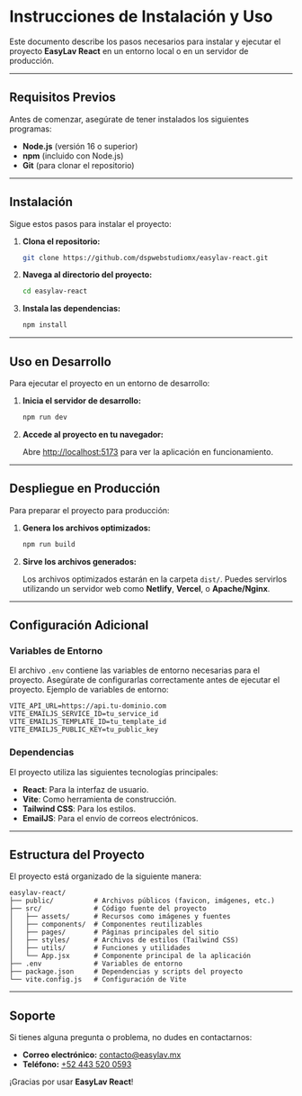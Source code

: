 # Instrucciones de Instalación y Uso

Este documento describe los pasos necesarios para instalar y ejecutar el proyecto **EasyLav React** en un entorno local o en un servidor de producción.

---

## Requisitos Previos

Antes de comenzar, asegúrate de tener instalados los siguientes programas:

- **Node.js** (versión 16 o superior)
- **npm** (incluido con Node.js)
- **Git** (para clonar el repositorio)

---

## Instalación

Sigue estos pasos para instalar el proyecto:

1. **Clona el repositorio:**

   ```sh
   git clone https://github.com/dspwebstudiomx/easylav-react.git
   ```

2. **Navega al directorio del proyecto:**

   ```sh
   cd easylav-react
   ```

3. **Instala las dependencias:**

   ```sh
   npm install
   ```

---

## Uso en Desarrollo

Para ejecutar el proyecto en un entorno de desarrollo:

1. **Inicia el servidor de desarrollo:**

   ```sh
   npm run dev
   ```

2. **Accede al proyecto en tu navegador:**

   Abre [http://localhost:5173](http://localhost:5173) para ver la aplicación en funcionamiento.

---

## Despliegue en Producción

Para preparar el proyecto para producción:

1. **Genera los archivos optimizados:**

   ```sh
   npm run build
   ```

2. **Sirve los archivos generados:**

   Los archivos optimizados estarán en la carpeta `dist/`. Puedes servirlos utilizando un servidor web como **Netlify**, **Vercel**, o **Apache/Nginx**.

---

## Configuración Adicional

### Variables de Entorno

El archivo `.env` contiene las variables de entorno necesarias para el proyecto. Asegúrate de configurarlas correctamente antes de ejecutar el proyecto. Ejemplo de variables de entorno:

```env
VITE_API_URL=https://api.tu-dominio.com
VITE_EMAILJS_SERVICE_ID=tu_service_id
VITE_EMAILJS_TEMPLATE_ID=tu_template_id
VITE_EMAILJS_PUBLIC_KEY=tu_public_key
```

### Dependencias

El proyecto utiliza las siguientes tecnologías principales:

- **React**: Para la interfaz de usuario.
- **Vite**: Como herramienta de construcción.
- **Tailwind CSS**: Para los estilos.
- **EmailJS**: Para el envío de correos electrónicos.

---

## Estructura del Proyecto

El proyecto está organizado de la siguiente manera:

```
easylav-react/
├── public/          # Archivos públicos (favicon, imágenes, etc.)
├── src/             # Código fuente del proyecto
│   ├── assets/      # Recursos como imágenes y fuentes
│   ├── components/  # Componentes reutilizables
│   ├── pages/       # Páginas principales del sitio
│   ├── styles/      # Archivos de estilos (Tailwind CSS)
│   ├── utils/       # Funciones y utilidades
│   └── App.jsx      # Componente principal de la aplicación
├── .env             # Variables de entorno
├── package.json     # Dependencias y scripts del proyecto
└── vite.config.js   # Configuración de Vite
```

---

## Soporte

Si tienes alguna pregunta o problema, no dudes en contactarnos:

- **Correo electrónico:** [contacto@easylav.mx](mailto:contacto@easylav.mx)
- **Teléfono:** [+52 443 520 0593](tel:+524435200593)

¡Gracias por usar **EasyLav React**!
